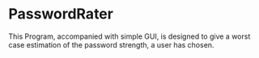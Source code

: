 # PasswordRater
This Program, accompanied with simple GUI, is designed to give a worst case estimation of the password strength, a user has chosen.

